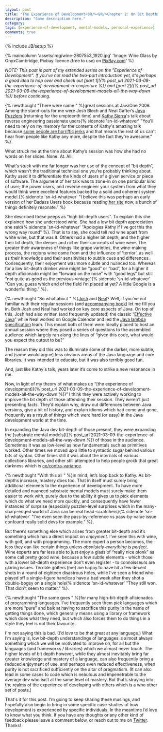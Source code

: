 ```yaml
---
layout: post
title: "The Experience of Development<BR/><BR/>Chapter 2: On Bit Depths and Fine Wines"
description: "Some description here."
category:
tags: [experience-of-development, mental-models, personal-experience]
comments: true
---
```

{% include JB/setup %}

{% maincolumn 'assets/img/wine-2807553_1920.jpg' 'Image: Wine Glass by OnyxCambridge, Pixbay licence (free to use) on <a href="https://pixabay.com/photos/wine-glass-red-glass-of-wine-drink-2807553/">PixBay.com</a>' %}

_NOTE: This post is part of my extended series on the "Experience of Development". If you've not read the two-part introduction yet, it's perhaps a good idea to hop over and check out [part 1]({% post_url 2021-03-08-the-experience-of-development-a-conjecture %}) and [part 2]({% post_url 2021-03-09-the-experience-of-development-models-all-the-way-down %}) before continuing._

{% newthought "There were some " %}great sessions at JavaOne 2008. Among the stand-outs for me were Josh Bloch and Neal Gafter’s [Java Puzzlers](http://www.javapuzzlers.com/) (returning for the umpteenth time) and [Kathy Sierra](https://en.wikipedia.org/wiki/Kathy_Sierra)'s talk about reverse engineering passionate users{% sidenote 'sn-id-whatever' "You'll need to rely on my memory for the contents of Kathy's amazing talk because [some people are horriffic jerks](https://en.wikipedia.org/wiki/Kathy_Sierra#Harassment_and_withdrawal_from_online_life) and that means the rest of us can't hear from people like Kathy any more, despite the fact they're awesome." %}.

What struck me at the time about Kathy’s session was how she had no words on her slides. None. At. All.  

What's stuck with me far longer was her use of the concept of “bit depth”, which wasn't the traditional technical one you’re probably thinking about. Kathy used it to differentiate the kinds of users of a given service or piece of software. The argument of her talk was to zone-in on one particular kind of user; the power users, and reverse engineer your system from what they would think were excellent features backed by a solid and coherent system model.{% sidenote 'sn-id-whatever' "I believe this was perhaps an early version of her Badass Users book because reading [her site](http://seriouspony.com/badass-users-the-book) now, a bunch of things definitely resonate." %}

She described these peeps as “high bit-depth users”. To explain this she explained how she understood wine. She had a low bit depth appreciation she said{% sidenote 'sn-id-whatever' "Apologies Kathy if I've got this the wrong way round" %}. That is to say, she could tell red wine apart from white wine, but that was it. Others had a higher bit depth, and the higher their bit depth, the deeper and richer their concepts of wine were. The greater their awareness of things like grape varieties, the wine-making process, the regions wine came from and the influence of 'terrior', as well as their knowledge and their sensitivities to subtle cues and differences. Consequently, their enjoyment was more subtle and nuanced too. Whereas for a low bit-depth drinker wine might be “good” or “bad”, for a higher it depth aficionado might be “forward on the nose” with “good legs” but still “not quite as good as the previous vintage”{% sidenote 'sn-id-whatever' "Can you guess which end of the field I’m placed at yet? A little Google is a wonderful thing." %}.

{% newthought "So what about " %}[Josh](https://en.wikipedia.org/wiki/Joshua_Bloch) and [Neal](http://www.gafter.com/~neal/)? Well, if you’ve not familiar with their regular sessions (and [accompanying book](https://www.goodreads.com/book/show/127931.Java_Puzzlers)) let me fill you in. Both Josh and Neal had worked on key core aspects of Java. On top of this, Josh had also written (and frequently updated) the classic “[Effective Java](https://www.goodreads.com/book/show/34927404-effective-java)” while Neal worked on Google Calendar and led the [Java lambda specification](https://cr.openjdk.java.net/~dlsmith/jsr335/jsr335-0.6.2/index.html) team. This meant both of them were ideally placed to host an annual session where they posed a series of questions to the assembled audience which largely ran along the lines of “given this code, what would you expect the output to be?” 

The reason they did this was to illuminate some of the darker, more subtle, and (some would argue) less obvious areas of the Java language and core libraries. It was intended to educate, but it was also terribly good fun.

And, just like Kathy's talk, years later it’s come to strike a new resonance in me. 

Now, in light of my theory of what makes up “[the experience of development]({% post_url 2021-03-09-the-experience-of-development-models-all-the-way-down %})” I think they were actively working to improve the bit depth of those attending their session. They weren’t just presenting facts. They’d explain why, draw out differences between Java versions, give a bit of history, and explain idioms which had come and gone, frequently as a result of things which were hard (or easy) in the Java development world at the time. 

In expanding the Java dev bit-depth of those present, they were expanding the [substrate mental models]({% post_url 2021-03-09-the-experience-of-development-models-all-the-way-down %}) of those in the audience. Sometimes it was as low-level as how fundamentals such as primitives worked. Other times we moved up a little to syntactic sugar behind various bits of syntax. Other times still it was about the internals of various collections libraries, and other still attempted to help people grokk that great darkness which is [co/contra-variance](https://en.wikipedia.org/wiki/Covariance_and_contravariance_(computer_science)). 

{% newthought "With this all " %}in mind, let’s loop back to Kathy. As bit-depths increase, mastery does too. That in itself must surely bring additional elements to the experience of development. To have more detailed and nuanced substrate mental models must surely make them easier to work with, purely due to the ability it gives us to pick elements which do what we need more quickly, and consequently have fewer instances of surprise (especially puzzler-level surprises which in the many-sharp-edged world of Java can be real head-scratchers){% sidenote 'sn-id-whatever' "I’ve even seen the pass-by-reference vs pass-by-value issue confound really solid devs for example." %}.

But there’s something else which arises from greater bit-depth and it’s something which has a direct impact on _enjoyment_. I’ve seen this with wine, with golf, and with programming. The more expert a person becomes, the less they can like certain things unless _absolutely everything is perfect_. Wine experts are far less able to just enjoy a glass of “really nice plonk” as some call pretty good wine, because a few subtle elements - which those with a lower bit-depth experience don’t even register - to connoisseurs are glaring issues. Terrible golfers (me) are happy to have hit a few decent shots in a round of eighteen disastrous holes, while I’ve seen a friend who played off a single-figure handicap have a bad week after they shot a double-bogey on a single hole{% sidenote 'sn-id-whatever' "They still won. That didn't seem to matter." %}. 

{% newthought "The same goes " %}for many high-bit-depth aficionados of programming languages. I’ve frequently seen them pick languages which are more “pure” and balk at having to sacrifice this purity in the name of getting things done, which generally means using a library or framework which does what they need, but which also forces them to do things in a style they feel is not their favourite. 

I'm not saying this is bad. (I'd _love_ to be that great at any language.) What I’m saying is, low bit-depth understandings of languages is almost always something which we will be motivated to improve on, for all but the languages (and frameworks / libraries) which we almost never touch. The higher levels of bit depth however, while they almost inevitably bring far greater knowledge and mastery of a language, can also frequently bring a reduced enjoyment of use, and perhaps even reduced effectiveness, when purity is not sacrificed sufficiently on the altar of pragmatism. (It can also lead in some cases to code which is nebulous and impenetrable to the average dev who isn’t at the same level of mastery. But that’s straying into the realms of the experience of developing with others which is a who other set of posts.)

That's it for this post. I'm going to keep sharing these musings, and hopefully also begin to bring in some specific case-studies of how development is experienced by specific individuals. In the meantime I’d love to know what you think. If you have any thoughts or any other kind of feedback please leave a comment below, or reach out to me on [Twitter](https://twitter.com/al94781).  Thanks!